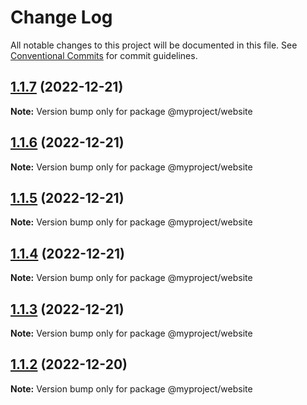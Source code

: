 # Change Log

All notable changes to this project will be documented in this file.
See [Conventional Commits](https://conventionalcommits.org) for commit guidelines.

## [1.1.7](https://github.com/sivasankar9/lerna-cra-webpack/compare/@myproject/website@1.1.5...@myproject/website@1.1.7) (2022-12-21)

**Note:** Version bump only for package @myproject/website





## [1.1.6](https://github.com/sivasankar9/lerna-cra-webpack/compare/@myproject/website@1.1.5...@myproject/website@1.1.6) (2022-12-21)

**Note:** Version bump only for package @myproject/website





## [1.1.5](https://github.com/sivasankar9/lerna-cra-webpack/compare/@myproject/website@1.1.4...@myproject/website@1.1.5) (2022-12-21)

**Note:** Version bump only for package @myproject/website





## [1.1.4](https://github.com/sivasankar9/lerna-cra-webpack/compare/@myproject/website@1.1.3...@myproject/website@1.1.4) (2022-12-21)

**Note:** Version bump only for package @myproject/website





## [1.1.3](https://github.com/sivasankar9/lerna-cra-webpack/compare/@myproject/website@1.1.2...@myproject/website@1.1.3) (2022-12-21)

**Note:** Version bump only for package @myproject/website





## [1.1.2](https://github.com/sivasankar9/lerna-cra-webpack/compare/@myproject/website@1.1.1...@myproject/website@1.1.2) (2022-12-20)

**Note:** Version bump only for package @myproject/website
